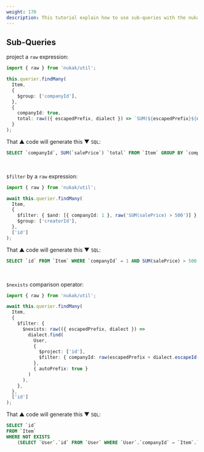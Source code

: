 ```yaml
---
weight: 170
description: This tutorial explain how to use sub-queries with the nukak orm.
---
```


## Sub-Queries

project a `raw` expression:

```ts
import { raw } from 'nukak/util';

this.querier.findMany(
  Item,
  {
    $group: ['companyId'],
  },
  {
    companyId: true,
    total: raw(({ escapedPrefix, dialect }) => `SUM(${escapedPrefix}${dialect.escapeId('salePrice')})`),
  }
);
```

That &#9650; code will generate this &#9660; `SQL`:

```sql
SELECT `companyId`, SUM(`salePrice`) `total` FROM `Item` GROUP BY `companyId`
```

&nbsp;

`$filter` by a `raw` expression:

```ts
import { raw } from 'nukak/util';

await this.querier.findMany(
  Item,
  {
    $filter: { $and: [{ companyId: 1 }, raw('SUM(salePrice) > 500')] },
    $group: ['creatorId'],
  },
  ['id']
);
```

That &#9650; code will generate this &#9660; `SQL`:

```sql
SELECT `id` FROM `Item` WHERE `companyId` = 1 AND SUM(salePrice) > 500 GROUP BY `creatorId`
```

&nbsp;

`$nexists` comparison operator:

```ts
import { raw } from 'nukak/util';

await this.querier.findMany(
  Item,
  {
    $filter: {
      $nexists: raw(({ escapedPrefix, dialect }) =>
        dialect.find(
          User,
          {
            $project: ['id'],
            $filter: { companyId: raw(escapedPrefix + dialect.escapeId(`companyId`)) },
          },
          { autoPrefix: true }
        )
      ),
    },
  },
  ['id']
);
```

That &#9650; code will generate this &#9660; `SQL`:

```sql
SELECT `id`
FROM `Item`
WHERE NOT EXISTS
    (SELECT `User`.`id` FROM `User` WHERE `User`.`companyId` = `Item`.`companyId`)
```
